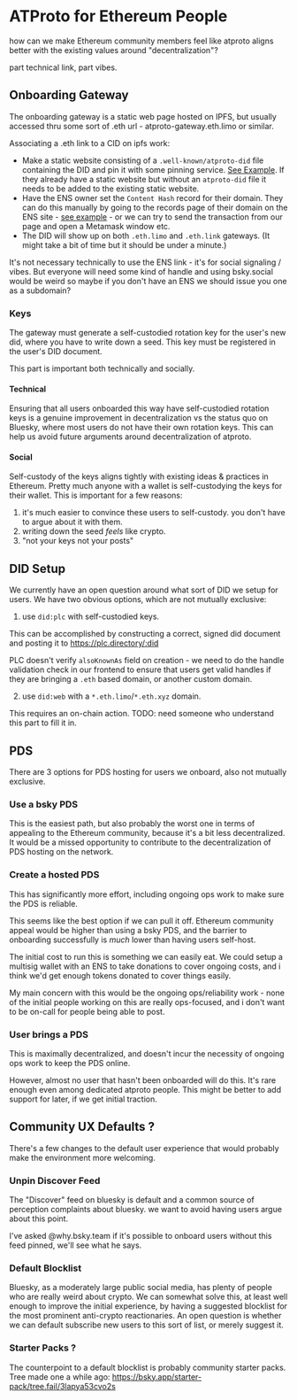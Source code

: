 # ATProto for Ethereum People

how can we make Ethereum community members feel like atproto aligns better with the existing values around "decentralization"?

part technical link, part vibes.

## Onboarding Gateway

The onboarding gateway is a static web page hosted on IPFS, but usually accessed thru some sort of .eth url - atproto-gateway.eth.limo or similar.

Associating a .eth link to a CID on ipfs work:

 * Make a static website consisting of a `.well-known/atproto-did` file containing the DID and pin it with some pinning service. [See Example](https://bot.reality.eth.link/.well-known/atproto-did). If they already have a static website but without an `atproto-did` file it needs to be added to the existing static website. 
 * Have the ENS owner set the `Content Hash` record for their domain. They can do this manually by going to the records page of their domain on the ENS site - [see example](https://app.ens.domains/bot.reality.eth?tab=records) - or we can try to send the transaction from our page and open a Metamask window etc.
 * The DID will show up on both `.eth.limo` and `.eth.link` gateways. (It might take a bit of time but it should be under a minute.)

It's not necessary technically to use the ENS link - it's for social signaling / vibes. But everyone will need some kind of handle and using bsky.social would be weird so maybe if you don't have an ENS we should issue you one as a subdomain?

### Keys 

The gateway must generate a self-custodied rotation key for the user's new did, where you have to write down a seed. This key must be registered in the user's DID document.

This part is important both technically and socially.

#### Technical

Ensuring that all users onboarded this way have self-custodied rotation keys is a genuine improvement in decentralization vs the status quo on Bluesky, where most users do not have their own rotation keys.
This can help us avoid future arguments around decentralization of atproto.

#### Social

Self-custody of the keys aligns tightly with existing ideas & practices in Ethereum. Pretty much anyone with a wallet is self-custodying the keys for their wallet. 
This is important for a few reasons:

1) it's much easier to convince these users to self-custody. you don't have to argue about it with them.
2) writing down the seed _feels_ like crypto. 
3) "not your keys not your posts"

## DID Setup

We currently have an open question around what sort of DID we setup for users. We have two obvious options, which are not mutually exclusive:

1) use `did:plc` with self-custodied keys. 

This can be accomplished by constructing a correct, signed did document and posting it to https://plc.directory/:did 

PLC doesn't verify `alsoKnownAs` field on creation - we need to do the handle validation check in our frontend to ensure that users get valid handles if they are bringing a `.eth` based domain, or another custom domain.

2) use `did:web` with a `*.eth.limo`/`*.eth.xyz` domain. 

This requires an on-chain action. TODO: need someone who understand this part to fill it in.

## PDS

There are 3 options for PDS hosting for users we onboard, also not mutually exclusive.

### Use a bsky PDS

This is the easiest path, but also probably the worst one in terms of appealing to the Ethereum community, because it's a bit less decentralized. It would be a missed opportunity to contribute to the decentralization of PDS hosting on the network.

### Create a hosted PDS

This has significantly more effort, including ongoing ops work to make sure the PDS is reliable. 

This seems like the best option if we can pull it off. Ethereum community appeal would be higher than using a bsky PDS, and the barrier to onboarding successfully is _much_ lower than having users self-host.

The initial cost to run this is something we can easily eat. We could setup a multisig wallet with an ENS to take donations to cover ongoing costs, and i think we'd get enough tokens donated to cover things easily. 

My main concern with this would be the ongoing ops/reliability work - none of the initial people working on this are really ops-focused, and i don't want to be on-call for people being able to post.

### User brings a PDS

This is maximally decentralized, and doesn't incur the necessity of ongoing ops work to keep the PDS online. 

However, almost no user that hasn't been onboarded will do this. It's rare enough even among dedicated atproto people. This might be better to add support for later, if we get initial traction.

## Community UX Defaults ?

There's a few changes to the default user experience that would probably make the environment more welcoming. 

### Unpin Discover Feed

The "Discover" feed on bluesky is default and a common source of perception complaints about bluesky. we want to avoid having users argue about this point.

I've asked @why.bsky.team if it's possible to onboard users without this feed pinned, we'll see what he says.

### Default Blocklist 

Bluesky, as a moderately large public social media, has plenty of people who are really weird about crypto. We can somewhat solve this, at least well enough to improve the initial experience, by having a suggested blocklist for the most prominent anti-crypto reactionaries. An open question is whether we can default subscribe new users to this sort of list, or merely suggest it.

### Starter Packs ?

The counterpoint to a default blocklist is probably community starter packs. Tree made one a while ago: https://bsky.app/starter-pack/tree.fail/3lapya53cvo2s
